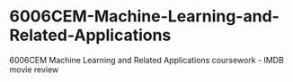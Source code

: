 # 6006CEM-Machine-Learning-and-Related-Applications
6006CEM Machine Learning and Related Applications coursework - IMDB movie review
